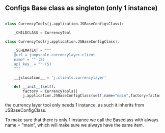 


## Configs Base class as singleton (only 1 instance)


```python

class CurrencyTools(j.application.JSBaseConfigsClass):

    _CHILDCLASS = CurrencyTool

class CurrencyTool(j.application.JSBaseConfigClass):

    _SCHEMATEXT = """
    @url = jumpscale.currencylayer.client
    name* = "" (S)
    api_key_ = "" (S)
    """

    __jslocation__ = 'j.clients.currencylayer'

    def __init__(self):
        factory = CurrencyTools()
        j.application.JSBaseConfigClass(self,name="main",factory=factory)


```

the currency layer tool only needs 1 instance, as such it inherits from JSBaseConfigClass.

To make sure that there is only 1 instance we call the Baseclass with always name = "main", which will make sure we always have the same item.

